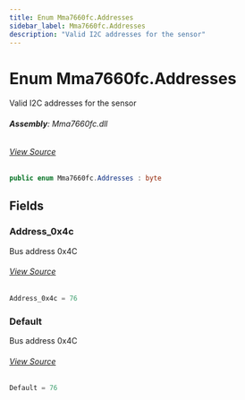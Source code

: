 ```yaml
---
title: Enum Mma7660fc.Addresses
sidebar_label: Mma7660fc.Addresses
description: "Valid I2C addresses for the sensor"
---
```

# Enum Mma7660fc.Addresses
Valid I2C addresses for the sensor

###### **Assembly**: Mma7660fc.dll
###### [View Source](https://github.com/WildernessLabs/Meadow.Foundation.git/blob/develop/Source/Meadow.Foundation.Peripherals/Sensors.Motion.Mma7660fc/Driver/Mma7660fc.Addresses.cs#L8)
```csharp title="Declaration"
public enum Mma7660fc.Addresses : byte
```
## Fields
### Address_0x4c
Bus address 0x4C
###### [View Source](https://github.com/WildernessLabs/Meadow.Foundation.git/blob/develop/Source/Meadow.Foundation.Peripherals/Sensors.Motion.Mma7660fc/Driver/Mma7660fc.Addresses.cs#L13)
```csharp title="Declaration"
Address_0x4c = 76
```
### Default
Bus address 0x4C
###### [View Source](https://github.com/WildernessLabs/Meadow.Foundation.git/blob/develop/Source/Meadow.Foundation.Peripherals/Sensors.Motion.Mma7660fc/Driver/Mma7660fc.Addresses.cs#L17)
```csharp title="Declaration"
Default = 76
```
